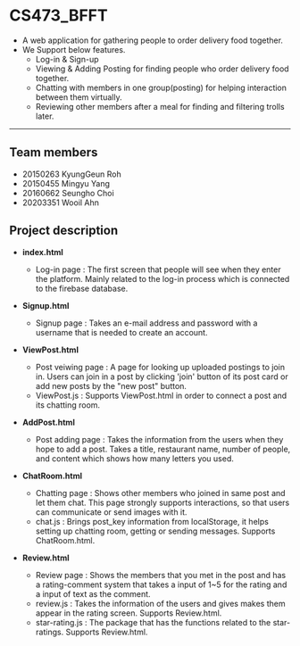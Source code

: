# CS473_BFFT
- A web application for gathering people to order delivery food together.
- We Support below features.
  - Log-in & Sign-up
  - Viewing & Adding Posting for finding people who order delivery food together.
  - Chatting with members in one group(posting) for helping interaction between them virtually.
  - Reviewing other members after a meal for finding and filtering trolls later.
------------------------------------------
## Team members  
- 20150263 KyungGeun Roh  
- 20150455 Mingyu Yang  
- 20160662 Seungho Choi  
- 20203351 Wooil Ahn  

## Project description
- **index.html**
  - Log-in page : The first screen that people will see when they enter the platform. Mainly related to the log-in process which is connected to the firebase database.

- **Signup.html**
  - Signup page : Takes an e-mail address and password with a username that is needed to create an account.

- **ViewPost.html**
  - Post veiwing page : A page for looking up uploaded postings to join in. Users can join in a post by clicking 'join' button of its post card or add new posts by the "new post" button.
  - ViewPost.js : Supports ViewPost.html in order to connect a post and its chatting room.

- **AddPost.html**
  - Post adding page : Takes the information from the users when they hope to add a post. Takes a title, restaurant name, number of people, and content which shows how many letters you used.

- **ChatRoom.html**
  - Chatting page : Shows other members who joined in same post and let them chat. This page strongly supports interactions, so that users can communicate or send images with it.
  - chat.js : Brings post_key information from localStorage, it helps setting up chatting room, getting or sending messages. Supports ChatRoom.html.

- **Review.html**
  - Review page : Shows the members that you met in the post and has a rating-comment system that takes a input of 1~5 for the rating and a input of text as the comment.
  - review.js : Takes the information of the users and gives makes them appear in the rating screen. Supports Review.html.
  - star-rating.js : The package that has the functions related to the star-ratings. Supports Review.html.
